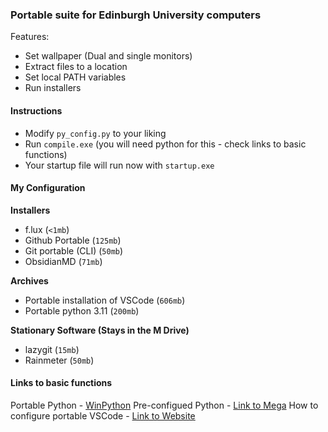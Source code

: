 ### Portable suite for Edinburgh University computers

Features:
- Set wallpaper (Dual and single monitors)
- Extract files to a location
- Set local PATH variables
- Run installers

#### Instructions
- Modify `py_config.py` to your liking
- Run `compile.exe` (you will need python for this - check links to basic functions)
- Your startup file will run now with `startup.exe`

#### My Configuration
**Installers**
- f.lux (`<1mb`)
- Github Portable (`125mb`)
- Git portable (CLI) (`50mb`)
- ObsidianMD (`71mb`)

**Archives**
- Portable installation of VSCode (`606mb`)
- Portable python 3.11 (`200mb`)

**Stationary Software (Stays in the M Drive)**
- lazygit (`15mb`)
- Rainmeter (`50mb`)

#### Links to basic functions
Portable Python - [WinPython](https://winpython.github.io/)
Pre-configued Python - [Link to Mega](https://mega.nz/file/WkpRmLCR#TV_mWNQhR6Jzn3hX_FGwCrHDcaiD81RQxHm_HLSksIQ)
How to configure portable VSCode - [Link to Website](https://code.visualstudio.com/docs/editor/portable)